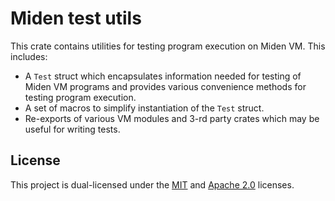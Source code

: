# Miden test utils
This crate contains utilities for testing program execution on Miden VM. This includes:

* A `Test` struct which encapsulates information needed for testing of Miden VM programs and provides various convenience methods for testing program execution.
* A set of macros to simplify instantiation of the `Test` struct.
* Re-exports of various VM modules and 3-rd party crates which may be useful for writing tests.

## License
This project is dual-licensed under the [MIT](http://opensource.org/licenses/MIT) and [Apache 2.0](https://opensource.org/license/apache-2-0) licenses.
